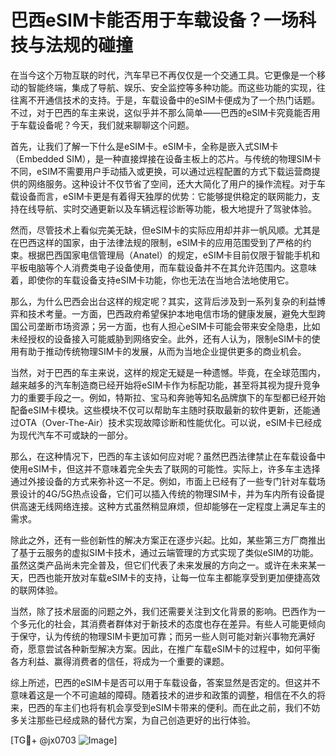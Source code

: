 # 巴西eSIM卡能否用于车载设备？一场科技与法规的碰撞

在当今这个万物互联的时代，汽车早已不再仅仅是一个交通工具。它更像是一个移动的智能终端，集成了导航、娱乐、安全监控等多种功能。而这些功能的实现，往往离不开通信技术的支持。于是，车载设备中的eSIM卡便成为了一个热门话题。不过，对于巴西的车主来说，这似乎并不那么简单——巴西的eSIM卡究竟能否用于车载设备呢？今天，我们就来聊聊这个问题。

首先，让我们了解一下什么是eSIM卡。eSIM卡，全称是嵌入式SIM卡（Embedded SIM），是一种直接焊接在设备主板上的芯片。与传统的物理SIM卡不同，eSIM不需要用户手动插入或更换，可以通过远程配置的方式下载运营商提供的网络服务。这种设计不仅节省了空间，还大大简化了用户的操作流程。对于车载设备而言，eSIM卡更是有着得天独厚的优势：它能够提供稳定的联网能力，支持在线导航、实时交通更新以及车辆远程诊断等功能，极大地提升了驾驶体验。

然而，尽管技术上看似完美无缺，但eSIM卡的实际应用却并非一帆风顺。尤其是在巴西这样的国家，由于法律法规的限制，eSIM卡的应用范围受到了严格的约束。根据巴西国家电信管理局（Anatel）的规定，eSIM卡目前仅限于智能手机和平板电脑等个人消费类电子设备使用，而车载设备并不在其允许范围内。这意味着，即使你的车载设备支持eSIM卡功能，你也无法在当地合法地使用它。

那么，为什么巴西会出台这样的规定呢？其实，这背后涉及到一系列复杂的利益博弈和技术考量。一方面，巴西政府希望保护本地电信市场的健康发展，避免大型跨国公司垄断市场资源；另一方面，也有人担心eSIM卡可能会带来安全隐患，比如未经授权的设备接入可能威胁到网络安全。此外，还有人认为，限制eSIM卡的使用有助于推动传统物理SIM卡的发展，从而为当地企业提供更多的商业机会。

当然，对于巴西的车主来说，这样的规定无疑是一种遗憾。毕竟，在全球范围内，越来越多的汽车制造商已经开始将eSIM卡作为标配功能，甚至将其视为提升竞争力的重要手段之一。例如，特斯拉、宝马和奔驰等知名品牌旗下的车型都已经开始配备eSIM卡模块。这些模块不仅可以帮助车主随时获取最新的软件更新，还能通过OTA（Over-The-Air）技术实现故障诊断和性能优化。可以说，eSIM卡已经成为现代汽车不可或缺的一部分。

那么，在这种情况下，巴西的车主该如何应对呢？虽然巴西法律禁止在车载设备中使用eSIM卡，但这并不意味着完全失去了联网的可能性。实际上，许多车主选择通过外接设备的方式来弥补这一不足。例如，市面上已经有了一些专门针对车载场景设计的4G/5G热点设备，它们可以插入传统的物理SIM卡，并为车内所有设备提供高速无线网络连接。这种方式虽然稍显麻烦，但却能够在一定程度上满足车主的需求。

除此之外，还有一些创新性的解决方案正在逐步兴起。比如，某些第三方厂商推出了基于云服务的虚拟SIM卡技术，通过云端管理的方式实现了类似eSIM的功能。虽然这类产品尚未完全普及，但它们代表了未来发展的方向之一。或许在未来某一天，巴西也能开放对车载eSIM卡的支持，让每一位车主都能享受到更加便捷高效的联网体验。

当然，除了技术层面的问题之外，我们还需要关注到文化背景的影响。巴西作为一个多元化的社会，其消费者群体对于新技术的态度也存在差异。有些人可能更倾向于保守，认为传统的物理SIM卡更加可靠；而另一些人则可能对新兴事物充满好奇，愿意尝试各种新型解决方案。因此，在推广车载eSIM卡的过程中，如何平衡各方利益、赢得消费者的信任，将成为一个重要的课题。

综上所述，巴西的eSIM卡是否可以用于车载设备，答案显然是否定的。但这并不意味着这是一个不可逾越的障碍。随着技术的进步和政策的调整，相信在不久的将来，巴西的车主们也将有机会享受到eSIM卡带来的便利。而在此之前，我们不妨多关注那些已经成熟的替代方案，为自己创造更好的出行体验。

[TG💪+ @jx0703 ![Image](https://github.com/user-attachments/assets/dbca1d08-cadb-493c-b0ec-ad6f7a83f270)]